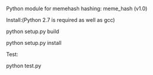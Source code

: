 Python module for memehash hashing: meme_hash (v1.0)

Install:(Python 2.7 is required as well as gcc)

python setup.py build

python setup.py install


Test:

python test.py
